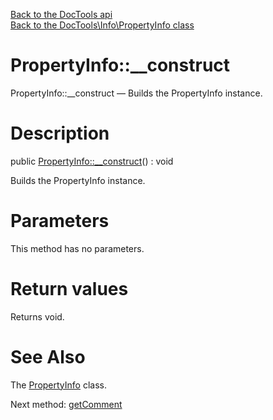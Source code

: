 [Back to the DocTools api](https://github.com/lingtalfi/DocTools/blob/master/doc/api/DocTools.md)<br>
[Back to the DocTools\Info\PropertyInfo class](https://github.com/lingtalfi/DocTools/blob/master/doc/api/DocTools/Info/PropertyInfo.md)


PropertyInfo::__construct
================



PropertyInfo::__construct — Builds the PropertyInfo instance.




Description
================


public [PropertyInfo::__construct](https://github.com/lingtalfi/DocTools/blob/master/doc/api/DocTools/Info/PropertyInfo/__construct.md)() : void




Builds the PropertyInfo instance.




Parameters
================

This method has no parameters.


Return values
================

Returns void.







See Also
================

The [PropertyInfo](https://github.com/lingtalfi/DocTools/blob/master/doc/api/DocTools/Info/PropertyInfo.md) class.

Next method: [getComment](https://github.com/lingtalfi/DocTools/blob/master/doc/api/DocTools/Info/PropertyInfo/getComment.md)<br>

